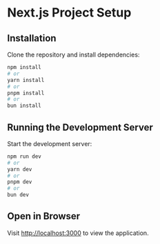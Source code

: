 # Next.js Project Setup

## Installation

Clone the repository and install dependencies:

```bash
npm install
# or
yarn install
# or
pnpm install
# or
bun install
```

## Running the Development Server

Start the development server:

```bash
npm run dev
# or
yarn dev
# or
pnpm dev
# or
bun dev
```

## Open in Browser

Visit [http://localhost:3000](http://localhost:3000) to view the application.
